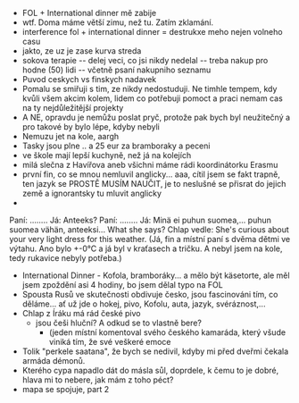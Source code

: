 - FOL + International dinner mě zabije 
- wtf. Doma máme větší zimu, než tu. Zatím zklamání.
- interference fol + international dinner = destrukxe meho nejen volneho casu
- jakto, ze uz je zase kurva streda
- sokova terapie -- delej veci, co jsi nikdy nedelal -- treba nakup pro hodne (50) lidi -- včetně psaní nakupniho seznamu
- Puvod ceskych vs finskych nadavek
- Pomalu se smiřuji s tim, ze nikdy nedostuduji. Ne timhle tempem, kdy kvůli všem akcim kolem, lidem co potřebuji pomoct a praci nemam cas na ty nejdůležitější projekty
- A NE, opravdu je nemůžu poslat pryč, protože pak bych byl neužitečný a pro takové by bylo lépe, kdyby nebyli
- Nemuzu jet na kole, aargh
- Tasky jsou plne .. a 25 eur za bramboraky a peceni
- ve škole mají lepší kuchyně, než já na kolejích
- milá slečna z Havířova aneb všichni máme rádi koordinátorku Erasmu
- první fin, co se mnou nemluvil anglicky... aaa, cítil jsem se fakt trapně, ten jazyk se PROSTĚ MUSÍM NAUČIT, je to neslušné se přisrat do jejich země a ignorantsky tu mluvit anglicky
- 
Paní: ........ 
Já: Anteeks? 
Paní: ........ 
Já: Minä ei puhun suomea,... puhun suomea vähän, anteeksi... What she says? 
Chlap vedle: She's curious about your very light dress for this weather.
(Já, fin a místní paní s dvěma dětmi ve výtahu. Ano bylo +-0°C a já byl v kraťasech a tričku. A nebyl jsem na kole, tedy rukavice nebyly potřeba.)

- International Dinner - Kofola, bramboráky... a mělo být käsetorte, ale měl jsem zpoždění asi 4 hodiny, bo jsem dělal typo na FOL
- Spousta Rusů ve skutečnosti obdivuje česko, jsou fascinováni tím, co děláme... ať už jde o hokej, pivo, Kofolu, auta, jazyk, svéráznost,...
- Chlap z Íráku má rád české pivo
  - jsou češi hluční? A odkud se to vlastně bere? 
    - (jeden místní komentoval svého českého kamaráda, který všude viniká tím, že své veškeré emoce 
- Tolik "perkele saatana", že bych se nedivil, kdyby mi před dveřmi čekala armáda démonů.
- Kterého cypa napadlo dát do másla sůl, doprdele, k čemu to je dobré, hlava mi to nebere, jak mám z toho péct?
- mapa se spojuje, part 2


